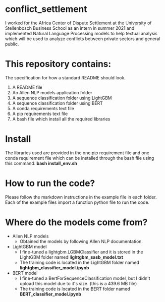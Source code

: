 # conflict_settlement
I worked for the Africa Center of Dispute Settlement at the University of Stellenbosch Business School as an intern in summer 2021 and implemented Natural Language Processing models to help textual analysis which will be used to analyze conflicts between private sectors and general public.

# This repository contains:

The specification for how a standard README should look.
1. A README file
2. An Allen NLP models application folder
3. A sequence classification folder using LightGBM
4. A sequence classification folder using BERT
5. A conda requirements text file
6. A pip requirements text file
7. A bash file which install all the required libraries

# Install

The libraries used are provided in the one pip requirement file and one conda requirement file which can be installed through the bash file using this command: __bash install_env.sh__

# How to run the code?
Please follow the markdown instructions in the example file in each folder. Each of the example files import a function python file to run the code. 

# Where do the models come from?

* Allen NLP models
  * Obtained the models by following Allen NLP documentation.
* LightGBM model
  * I fine-tuned a lightgbm.LGBMClassifier and it is stored in the LightGBM folder named __lightgbm_sasb_model.txt__
  * The training code is located in the LightGBM folder named __lightgbm_classifier_model.ipynb__
* BERT model
  * I fine-tuned a BertForSequenceClassification model, but I didn't upload this model due to it's size. (this is a 439.6 MB file)
  * The training code is located in the BERT folder named __BERT_classifier_model.ipynb__
